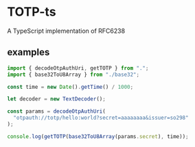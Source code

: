 # TOTP-ts

A TypeScript implementation of RFC6238

## examples

```typescript
import { decodeOtpAuthUri, getTOTP } from ".";
import { base32ToU8Array } from "./base32";

const time = new Date().getTime() / 1000;

let decoder = new TextDecoder();

const params = decodeOtpAuthUri(
  "otpauth://totp/hello:world?secret=aaaaaaaa&issuer=so298"
);

console.log(getTOTP(base32ToU8Array(params.secret), time));
```